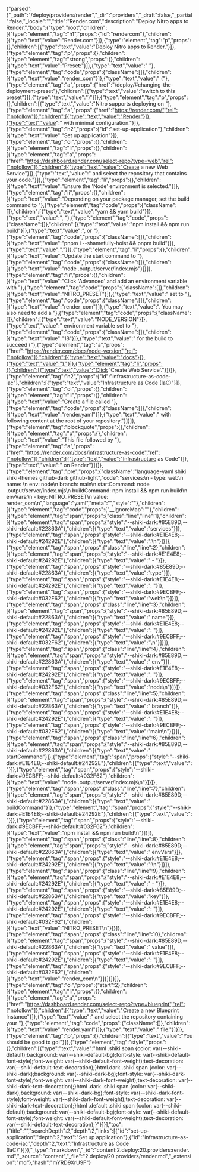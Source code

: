 {"parsed":{"_path":"/deploy/providers/render","_dir":"providers","_draft":false,"_partial":false,"_locale":"","title":"Render.com","description":"Deploy Nitro apps to Render.","body":{"type":"root","children":[{"type":"element","tag":"h1","props":{"id":"rendercom"},"children":[{"type":"text","value":"Render.com"}]},{"type":"element","tag":"p","props":{},"children":[{"type":"text","value":"Deploy Nitro apps to Render."}]},{"type":"element","tag":"p","props":{},"children":[{"type":"element","tag":"strong","props":{},"children":[{"type":"text","value":"Preset:"}]},{"type":"text","value":" "},{"type":"element","tag":"code","props":{"className":[]},"children":[{"type":"text","value":"render_com"}]},{"type":"text","value":" ("},{"type":"element","tag":"a","props":{"href":"/deploy/#changing-the-deployment-preset"},"children":[{"type":"text","value":"switch to this preset"}]},{"type":"text","value":")"}]},{"type":"element","tag":"p","props":{},"children":[{"type":"text","value":"Nitro supports deploying on "},{"type":"element","tag":"a","props":{"href":"https://render.com/","rel":["nofollow"]},"children":[{"type":"text","value":"Render"}]},{"type":"text","value":" with minimal configuration."}]},{"type":"element","tag":"h2","props":{"id":"set-up-application"},"children":[{"type":"text","value":"Set up application"}]},{"type":"element","tag":"ol","props":{},"children":[{"type":"element","tag":"li","props":{},"children":[{"type":"element","tag":"a","props":{"href":"https://dashboard.render.com/select-repo?type=web","rel":["nofollow"]},"children":[{"type":"text","value":"Create a new Web Service"}]},{"type":"text","value":" and select the repository that contains your code."}]},{"type":"element","tag":"li","props":{},"children":[{"type":"text","value":"Ensure the 'Node' environment is selected."}]},{"type":"element","tag":"li","props":{},"children":[{"type":"text","value":"Depending on your package manager, set the build command to "},{"type":"element","tag":"code","props":{"className":[]},"children":[{"type":"text","value":"yarn && yarn build"}]},{"type":"text","value":", "},{"type":"element","tag":"code","props":{"className":[]},"children":[{"type":"text","value":"npm install && npm run build"}]},{"type":"text","value":", or "},{"type":"element","tag":"code","props":{"className":[]},"children":[{"type":"text","value":"pnpm i --shamefully-hoist && pnpm build"}]},{"type":"text","value":"."}]},{"type":"element","tag":"li","props":{},"children":[{"type":"text","value":"Update the start command to "},{"type":"element","tag":"code","props":{"className":[]},"children":[{"type":"text","value":"node .output/server/index.mjs"}]}]},{"type":"element","tag":"li","props":{},"children":[{"type":"text","value":"Click 'Advanced' and add an environment variable with "},{"type":"element","tag":"code","props":{"className":[]},"children":[{"type":"text","value":"NITRO_PRESET"}]},{"type":"text","value":" set to "},{"type":"element","tag":"code","props":{"className":[]},"children":[{"type":"text","value":"render_com"}]},{"type":"text","value":". You may also need to add a "},{"type":"element","tag":"code","props":{"className":[]},"children":[{"type":"text","value":"NODE_VERSION"}]},{"type":"text","value":" environment variable set to "},{"type":"element","tag":"code","props":{"className":[]},"children":[{"type":"text","value":"18"}]},{"type":"text","value":" for the build to succeed ("},{"type":"element","tag":"a","props":{"href":"https://render.com/docs/node-version","rel":["nofollow"]},"children":[{"type":"text","value":"docs"}]},{"type":"text","value":")."}]},{"type":"element","tag":"li","props":{},"children":[{"type":"text","value":"Click 'Create Web Service'."}]}]},{"type":"element","tag":"h2","props":{"id":"infrastructure-as-code-iac"},"children":[{"type":"text","value":"Infrastructure as Code (IaC)"}]},{"type":"element","tag":"ol","props":{},"children":[{"type":"element","tag":"li","props":{},"children":[{"type":"text","value":"Create a file called "},{"type":"element","tag":"code","props":{"className":[]},"children":[{"type":"text","value":"render.yaml"}]},{"type":"text","value":" with following content at the root of your repository."}]}]},{"type":"element","tag":"blockquote","props":{},"children":[{"type":"element","tag":"p","props":{},"children":[{"type":"text","value":"This file followed by "},{"type":"element","tag":"a","props":{"href":"https://render.com/docs/infrastructure-as-code","rel":["nofollow"]},"children":[{"type":"text","value":"Infrastructure as Code"}]},{"type":"text","value":" on Render"}]}]},{"type":"element","tag":"pre","props":{"className":"language-yaml shiki shiki-themes github-dark github-light","code":"services:\n  - type: web\n    name: <PROJECTNAME>\n    env: node\n    branch: main\n    startCommand: node .output/server/index.mjs\n    buildCommand: npm install && npm run build\n    envVars:\n    - key: NITRO_PRESET\n      value: render_com\n","language":"yaml","meta":"","style":""},"children":[{"type":"element","tag":"code","props":{"__ignoreMap":""},"children":[{"type":"element","tag":"span","props":{"class":"line","line":1},"children":[{"type":"element","tag":"span","props":{"style":"--shiki-dark:#85E89D;--shiki-default:#22863A"},"children":[{"type":"text","value":"services"}]},{"type":"element","tag":"span","props":{"style":"--shiki-dark:#E1E4E8;--shiki-default:#24292E"},"children":[{"type":"text","value":":\n"}]}]},{"type":"element","tag":"span","props":{"class":"line","line":2},"children":[{"type":"element","tag":"span","props":{"style":"--shiki-dark:#E1E4E8;--shiki-default:#24292E"},"children":[{"type":"text","value":"  - "}]},{"type":"element","tag":"span","props":{"style":"--shiki-dark:#85E89D;--shiki-default:#22863A"},"children":[{"type":"text","value":"type"}]},{"type":"element","tag":"span","props":{"style":"--shiki-dark:#E1E4E8;--shiki-default:#24292E"},"children":[{"type":"text","value":": "}]},{"type":"element","tag":"span","props":{"style":"--shiki-dark:#9ECBFF;--shiki-default:#032F62"},"children":[{"type":"text","value":"web\n"}]}]},{"type":"element","tag":"span","props":{"class":"line","line":3},"children":[{"type":"element","tag":"span","props":{"style":"--shiki-dark:#85E89D;--shiki-default:#22863A"},"children":[{"type":"text","value":"    name"}]},{"type":"element","tag":"span","props":{"style":"--shiki-dark:#E1E4E8;--shiki-default:#24292E"},"children":[{"type":"text","value":": "}]},{"type":"element","tag":"span","props":{"style":"--shiki-dark:#9ECBFF;--shiki-default:#032F62"},"children":[{"type":"text","value":"<PROJECTNAME>\n"}]}]},{"type":"element","tag":"span","props":{"class":"line","line":4},"children":[{"type":"element","tag":"span","props":{"style":"--shiki-dark:#85E89D;--shiki-default:#22863A"},"children":[{"type":"text","value":"    env"}]},{"type":"element","tag":"span","props":{"style":"--shiki-dark:#E1E4E8;--shiki-default:#24292E"},"children":[{"type":"text","value":": "}]},{"type":"element","tag":"span","props":{"style":"--shiki-dark:#9ECBFF;--shiki-default:#032F62"},"children":[{"type":"text","value":"node\n"}]}]},{"type":"element","tag":"span","props":{"class":"line","line":5},"children":[{"type":"element","tag":"span","props":{"style":"--shiki-dark:#85E89D;--shiki-default:#22863A"},"children":[{"type":"text","value":"    branch"}]},{"type":"element","tag":"span","props":{"style":"--shiki-dark:#E1E4E8;--shiki-default:#24292E"},"children":[{"type":"text","value":": "}]},{"type":"element","tag":"span","props":{"style":"--shiki-dark:#9ECBFF;--shiki-default:#032F62"},"children":[{"type":"text","value":"main\n"}]}]},{"type":"element","tag":"span","props":{"class":"line","line":6},"children":[{"type":"element","tag":"span","props":{"style":"--shiki-dark:#85E89D;--shiki-default:#22863A"},"children":[{"type":"text","value":"    startCommand"}]},{"type":"element","tag":"span","props":{"style":"--shiki-dark:#E1E4E8;--shiki-default:#24292E"},"children":[{"type":"text","value":": "}]},{"type":"element","tag":"span","props":{"style":"--shiki-dark:#9ECBFF;--shiki-default:#032F62"},"children":[{"type":"text","value":"node .output/server/index.mjs\n"}]}]},{"type":"element","tag":"span","props":{"class":"line","line":7},"children":[{"type":"element","tag":"span","props":{"style":"--shiki-dark:#85E89D;--shiki-default:#22863A"},"children":[{"type":"text","value":"    buildCommand"}]},{"type":"element","tag":"span","props":{"style":"--shiki-dark:#E1E4E8;--shiki-default:#24292E"},"children":[{"type":"text","value":": "}]},{"type":"element","tag":"span","props":{"style":"--shiki-dark:#9ECBFF;--shiki-default:#032F62"},"children":[{"type":"text","value":"npm install && npm run build\n"}]}]},{"type":"element","tag":"span","props":{"class":"line","line":8},"children":[{"type":"element","tag":"span","props":{"style":"--shiki-dark:#85E89D;--shiki-default:#22863A"},"children":[{"type":"text","value":"    envVars"}]},{"type":"element","tag":"span","props":{"style":"--shiki-dark:#E1E4E8;--shiki-default:#24292E"},"children":[{"type":"text","value":":\n"}]}]},{"type":"element","tag":"span","props":{"class":"line","line":9},"children":[{"type":"element","tag":"span","props":{"style":"--shiki-dark:#E1E4E8;--shiki-default:#24292E"},"children":[{"type":"text","value":"    - "}]},{"type":"element","tag":"span","props":{"style":"--shiki-dark:#85E89D;--shiki-default:#22863A"},"children":[{"type":"text","value":"key"}]},{"type":"element","tag":"span","props":{"style":"--shiki-dark:#E1E4E8;--shiki-default:#24292E"},"children":[{"type":"text","value":": "}]},{"type":"element","tag":"span","props":{"style":"--shiki-dark:#9ECBFF;--shiki-default:#032F62"},"children":[{"type":"text","value":"NITRO_PRESET\n"}]}]},{"type":"element","tag":"span","props":{"class":"line","line":10},"children":[{"type":"element","tag":"span","props":{"style":"--shiki-dark:#85E89D;--shiki-default:#22863A"},"children":[{"type":"text","value":"      value"}]},{"type":"element","tag":"span","props":{"style":"--shiki-dark:#E1E4E8;--shiki-default:#24292E"},"children":[{"type":"text","value":": "}]},{"type":"element","tag":"span","props":{"style":"--shiki-dark:#9ECBFF;--shiki-default:#032F62"},"children":[{"type":"text","value":"render_com\n"}]}]}]}]},{"type":"element","tag":"ol","props":{"start":2},"children":[{"type":"element","tag":"li","props":{},"children":[{"type":"element","tag":"a","props":{"href":"https://dashboard.render.com/select-repo?type=blueprint","rel":["nofollow"]},"children":[{"type":"text","value":"Create a new Blueprint Instance"}]},{"type":"text","value":" and select the repository containing your "},{"type":"element","tag":"code","props":{"className":[]},"children":[{"type":"text","value":"render.yaml"}]},{"type":"text","value":" file."}]}]},{"type":"element","tag":"p","props":{},"children":[{"type":"text","value":"You should be good to go!"}]},{"type":"element","tag":"style","props":{},"children":[{"type":"text","value":"html .shiki span {color: var(--shiki-default);background: var(--shiki-default-bg);font-style: var(--shiki-default-font-style);font-weight: var(--shiki-default-font-weight);text-decoration: var(--shiki-default-text-decoration);}html.dark .shiki span {color: var(--shiki-dark);background: var(--shiki-dark-bg);font-style: var(--shiki-dark-font-style);font-weight: var(--shiki-dark-font-weight);text-decoration: var(--shiki-dark-text-decoration);}html .dark .shiki span {color: var(--shiki-dark);background: var(--shiki-dark-bg);font-style: var(--shiki-dark-font-style);font-weight: var(--shiki-dark-font-weight);text-decoration: var(--shiki-dark-text-decoration);}html .default .shiki span {color: var(--shiki-default);background: var(--shiki-default-bg);font-style: var(--shiki-default-font-style);font-weight: var(--shiki-default-font-weight);text-decoration: var(--shiki-default-text-decoration);}"}]}],"toc":{"title":"","searchDepth":2,"depth":2,"links":[{"id":"set-up-application","depth":2,"text":"Set up application"},{"id":"infrastructure-as-code-iac","depth":2,"text":"Infrastructure as Code (IaC)"}]}},"_type":"markdown","_id":"content:2.deploy:20.providers:render.md","_source":"content","_file":"2.deploy/20.providers/render.md","_extension":"md"},"hash":"mYRD9XrU9F"}